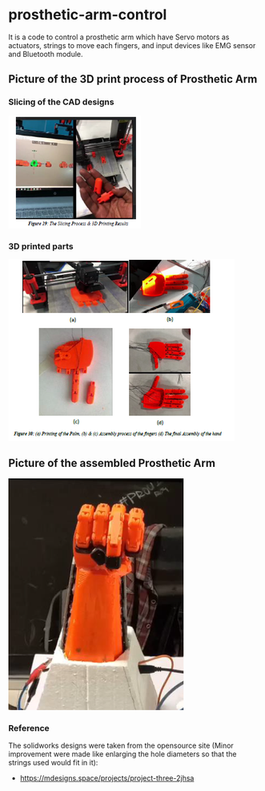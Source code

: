 # prosthetic-arm-control
It is a code to control a prosthetic arm which have Servo motors as actuators, strings to move each fingers, and input devices like EMG sensor and Bluetooth module. 
## Picture of the 3D print process of Prosthetic Arm
### Slicing of the CAD designs 
![Prostetic Arm Assembly](pro1.png)
### 3D printed parts 
![Prostetic Arm Assembly](pro2.png)
## Picture of the assembled Prosthetic Arm
![Prostetic Arm Assembly](pro3.png)


### Reference 
The solidworks designs were taken from the opensource site (Minor improvement were made like enlarging the hole diameters so that the strings used would fit in it):
- https://mdesigns.space/projects/project-three-2jhsa
